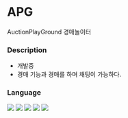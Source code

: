 # APG
AuctionPlayGround 경매놀이터 

### Description
- 개발중
- 경매 기능과 경매를 하며 채팅이 가능하다.

### Language
<img src="https://img.shields.io/badge/JAVA-007396?style=flat-square&logo=JAVA&logoColor=white"/> <img src="https://img.shields.io/badge/Spring Boot-6DB33F?style=flat-square&logo=Spring Boot&logoColor=white"/> <img src="https://img.shields.io/badge/JavaScript-e7df1e?style=flat-square&logo=Vue&logoColor=white"/> <img src="https://img.shields.io/badge/Vue.js-35495E?style=flat-square&logo=vuedotjs&logoColor=4FC08D"/> <img src="https://img.shields.io/badge/Docker-2496ED?style=flat-square&logo=Docker&logoColor=white"/>
